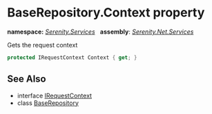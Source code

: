 # BaseRepository.Context property
**namespace:** *[Serenity.Services](../../README.md#serenity.services-namespace)*   **assembly**: *[Serenity.Net.Services](../../README.md)*

Gets the request context

```csharp
protected IRequestContext Context { get; }
```

## See Also

* interface [IRequestContext](../IRequestContext.md)
* class [BaseRepository](../BaseRepository.md)